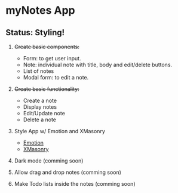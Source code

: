 # myNotes App

## Status: Styling!

1. ~~Create basic components:~~

   - Form: to get user input.
   - Note: individual note with title, body and edit/delete buttons.
   - List of notes
   - Modal form: to edit a note.

2. ~~Create basic functionality:~~

   - Create a note
   - Display notes
   - Edit/Update note
   - Delete a note

3. Style App w/ Emotion and XMasonry

   - [Emotion](https://github.com/emotion-js/emotion)
   - [XMasonry](https://github.com/ZitRos/react-xmasonry)

4. Dark mode (comming soon)

5. Allow drag and drop notes (comming soon)

6. Make Todo lists inside the notes (comming soon)
